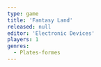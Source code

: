 ```yaml
---
type: game
title: 'Fantasy Land'
released: null
editor: 'Electronic Devices'
players: 1
genres:
  - Plates-formes
---
```

